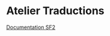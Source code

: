 Atelier Traductions
===================

[Documentation SF2](http://symfony.com/fr/doc/current/book/translation.html)
